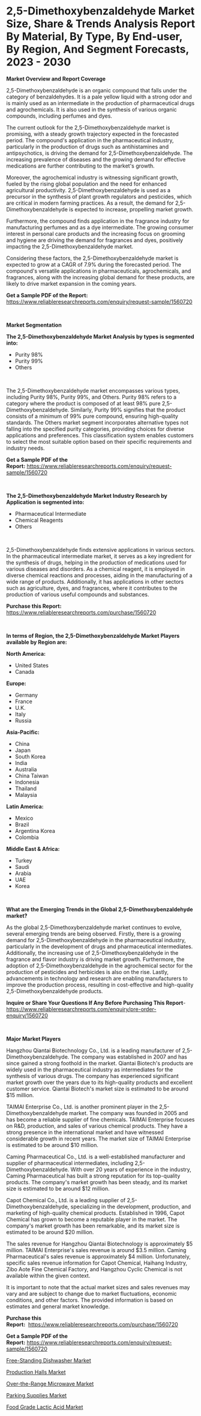 <p><h1>2,5-Dimethoxybenzaldehyde Market Size, Share & Trends Analysis Report By Material, By Type, By End-user, By Region, And Segment Forecasts, 2023 - 2030</h1></p><p><strong>Market Overview and Report Coverage</strong></p>
<p><p>2,5-Dimethoxybenzaldehyde is an organic compound that falls under the category of benzaldehydes. It is a pale yellow liquid with a strong odor and is mainly used as an intermediate in the production of pharmaceutical drugs and agrochemicals. It is also used in the synthesis of various organic compounds, including perfumes and dyes.</p><p>The current outlook for the 2,5-Dimethoxybenzaldehyde market is promising, with a steady growth trajectory expected in the forecasted period. The compound's application in the pharmaceutical industry, particularly in the production of drugs such as antihistamines and antipsychotics, is driving the demand for 2,5-Dimethoxybenzaldehyde. The increasing prevalence of diseases and the growing demand for effective medications are further contributing to the market's growth.</p><p>Moreover, the agrochemical industry is witnessing significant growth, fueled by the rising global population and the need for enhanced agricultural productivity. 2,5-Dimethoxybenzaldehyde is used as a precursor in the synthesis of plant growth regulators and pesticides, which are critical in modern farming practices. As a result, the demand for 2,5-Dimethoxybenzaldehyde is expected to increase, propelling market growth.</p><p>Furthermore, the compound finds application in the fragrance industry for manufacturing perfumes and as a dye intermediate. The growing consumer interest in personal care products and the increasing focus on grooming and hygiene are driving the demand for fragrances and dyes, positively impacting the 2,5-Dimethoxybenzaldehyde market.</p><p>Considering these factors, the 2,5-Dimethoxybenzaldehyde market is expected to grow at a CAGR of 7.9% during the forecasted period. The compound's versatile applications in pharmaceuticals, agrochemicals, and fragrances, along with the increasing global demand for these products, are likely to drive market expansion in the coming years.</p></p>
<p><strong>Get a Sample PDF of the Report:</strong> <a href="https://www.reliableresearchreports.com/enquiry/request-sample/1560720">https://www.reliableresearchreports.com/enquiry/request-sample/1560720</a></p>
<p>&nbsp;</p>
<p><strong>Market Segmentation</strong></p>
<p><strong>The 2,5-Dimethoxybenzaldehyde Market Analysis by types is segmented into:</strong></p>
<p><ul><li>Purity 98%</li><li>Purity 99%</li><li>Others</li></ul></p>
<p>&nbsp;</p>
<p><p>The 2,5-Dimethoxybenzaldehyde market encompasses various types, including Purity 98%, Purity 99%, and Others. Purity 98% refers to a category where the product is composed of at least 98% pure 2,5-Dimethoxybenzaldehyde. Similarly, Purity 99% signifies that the product consists of a minimum of 99% pure compound, ensuring high-quality standards. The Others market segment incorporates alternative types not falling into the specified purity categories, providing choices for diverse applications and preferences. This classification system enables customers to select the most suitable option based on their specific requirements and industry needs.</p></p>
<p><strong>Get a Sample PDF of the Report:</strong>&nbsp;<a href="https://www.reliableresearchreports.com/enquiry/request-sample/1560720">https://www.reliableresearchreports.com/enquiry/request-sample/1560720</a></p>
<p>&nbsp;</p>
<p><strong>The 2,5-Dimethoxybenzaldehyde Market Industry Research by Application is segmented into:</strong></p>
<p><ul><li>Pharmaceutical Intermediate</li><li>Chemical Reagents</li><li>Others</li></ul></p>
<p>&nbsp;</p>
<p><p>2,5-Dimethoxybenzaldehyde finds extensive applications in various sectors. In the pharmaceutical intermediate market, it serves as a key ingredient for the synthesis of drugs, helping in the production of medications used for various diseases and disorders. As a chemical reagent, it is employed in diverse chemical reactions and processes, aiding in the manufacturing of a wide range of products. Additionally, it has applications in other sectors such as agriculture, dyes, and fragrances, where it contributes to the production of various useful compounds and substances.</p></p>
<p><strong>Purchase this Report:</strong>&nbsp; <a href="https://www.reliableresearchreports.com/purchase/1560720">https://www.reliableresearchreports.com/purchase/1560720</a></p>
<p>&nbsp;</p>
<p><strong>In terms of Region, the 2,5-Dimethoxybenzaldehyde Market Players available by Region are:</strong></p>
<p>
    <p> <strong> North America: </strong>
        <ul>
            <li>United States</li>
            <li>Canada</li>
        </ul>
        </p> 
    <p> <strong> Europe: </strong>
        <ul>
            <li>Germany</li>
            <li>France</li>
            <li>U.K.</li>
            <li>Italy</li>
            <li>Russia</li>
        </ul>
        </p> 
    <p> <strong> Asia-Pacific: </strong>
        <ul>
            <li>China</li>
            <li>Japan</li>
            <li>South Korea</li>
            <li>India</li>
            <li>Australia</li>
            <li>China Taiwan</li>
            <li>Indonesia</li>
            <li>Thailand</li>
            <li>Malaysia</li>
        </ul>
        </p> 
    <p> <strong> Latin America: </strong>
        <ul>
            <li>Mexico</li>
            <li>Brazil</li>
            <li>Argentina Korea</li>
            <li>Colombia</li>
        </ul>
        </p> 
    <p> <strong> Middle East & Africa: </strong>
        <ul>
            <li>Turkey</li>
            <li>Saudi</li>
            <li>Arabia</li>
            <li>UAE</li>
            <li>Korea</li>
        </ul>
    </p>
    </p>
<p>&nbsp;</p>
<p><strong>What are the Emerging Trends in the Global 2,5-Dimethoxybenzaldehyde market?</strong></p>
<p><p>As the global 2,5-Dimethoxybenzaldehyde market continues to evolve, several emerging trends are being observed. Firstly, there is a growing demand for 2,5-Dimethoxybenzaldehyde in the pharmaceutical industry, particularly in the development of drugs and pharmaceutical intermediates. Additionally, the increasing use of 2,5-Dimethoxybenzaldehyde in the fragrance and flavor industry is driving market growth. Furthermore, the adoption of 2,5-Dimethoxybenzaldehyde in the agrochemical sector for the production of pesticides and herbicides is also on the rise. Lastly, advancements in technology and research are enabling manufacturers to improve the production process, resulting in cost-effective and high-quality 2,5-Dimethoxybenzaldehyde products.</p></p>
<p><strong>Inquire or Share Your Questions If Any Before Purchasing This Report</strong>- <a href="https://www.reliableresearchreports.com/enquiry/pre-order-enquiry/1560720">https://www.reliableresearchreports.com/enquiry/pre-order-enquiry/1560720</a></p>
<p>&nbsp;</p>
<p><strong>Major Market Players</strong></p>
<p><p>Hangzhou Qiantai Biotechnology Co., Ltd. is a leading manufacturer of 2,5-Dimethoxybenzaldehyde. The company was established in 2007 and has since gained a strong foothold in the market. Qiantai Biotech's products are widely used in the pharmaceutical industry as intermediates for the synthesis of various drugs. The company has experienced significant market growth over the years due to its high-quality products and excellent customer service. Qiantai Biotech's market size is estimated to be around $15 million.</p><p>TAIMAI Enterprise Co., Ltd. is another prominent player in the 2,5-Dimethoxybenzaldehyde market. The company was founded in 2005 and has become a reliable supplier of fine chemicals. TAIMAI Enterprise focuses on R&D, production, and sales of various chemical products. They have a strong presence in the international market and have witnessed considerable growth in recent years. The market size of TAIMAI Enterprise is estimated to be around $10 million.</p><p>Caming Pharmaceutical Co., Ltd. is a well-established manufacturer and supplier of pharmaceutical intermediates, including 2,5-Dimethoxybenzaldehyde. With over 20 years of experience in the industry, Caming Pharmaceutical has built a strong reputation for its top-quality products. The company's market growth has been steady, and its market size is estimated to be around $12 million.</p><p>Capot Chemical Co., Ltd. is a leading supplier of 2,5-Dimethoxybenzaldehyde, specializing in the development, production, and marketing of high-quality chemical products. Established in 1996, Capot Chemical has grown to become a reputable player in the market. The company's market growth has been remarkable, and its market size is estimated to be around $20 million.</p><p>The sales revenue for Hangzhou Qiantai Biotechnology is approximately $5 million. TAIMAI Enterprise's sales revenue is around $3.5 million. Caming Pharmaceutical's sales revenue is approximately $4 million. Unfortunately, specific sales revenue information for Capot Chemical, Haihang Industry, Zibo Aote Fine Chemical Factory, and Hangzhou Cyclic Chemical is not available within the given context.</p><p>It is important to note that the actual market sizes and sales revenues may vary and are subject to change due to market fluctuations, economic conditions, and other factors. The provided information is based on estimates and general market knowledge.</p></p>
<p><strong>Purchase this Report:</strong>&nbsp;&nbsp;<a href="https://www.reliableresearchreports.com/purchase/1560720">https://www.reliableresearchreports.com/purchase/1560720</a></p>
<p></p>
<p><strong>Get a Sample PDF of the Report:</strong>&nbsp;<a href="https://www.reliableresearchreports.com/enquiry/request-sample/1560720">https://www.reliableresearchreports.com/enquiry/request-sample/1560720</a></p>
<p><p><a href="https://www.linkedin.com/pulse/decoding-free-standing-dishwasher-market-deep-dive-latest-tu84e/">Free-Standing Dishwasher Market</a></p><p><a href="https://medium.com/@dylangilbert65/decoding-production-halls-market-metrics-market-share-trends-and-growth-patterns-8bb491894867">Production Halls Market</a></p><p><a href="https://www.linkedin.com/pulse/decoding-over-the-range-microwave-market-deep-dive-latest-xtdne/">Over-the-Range Microwave Market</a></p><p><a href="https://medium.com/@nicholasstewart02/parking-supplies-market-insight-market-trends-growth-forecasted-from-2023-to-2030-de4c216e9bf2">Parking Supplies Market</a></p><p><a href="https://www.linkedin.com/pulse/food-grade-lactic-acid-market-size-share-amp-trends-analysis-0hzie/">Food Grade Lactic Acid Market</a></p></p>